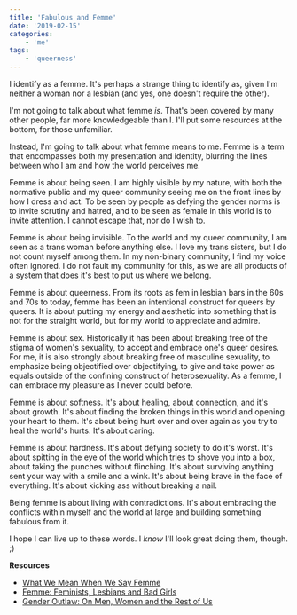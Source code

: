 ```yaml
---
title: 'Fabulous and Femme'
date: '2019-02-15'
categories:
    - 'me'
tags:
    - 'queerness'
---
```


I identify as a femme. It's perhaps a strange thing to identify as, given I'm neither a woman nor a lesbian (and yes, one doesn't require the other).

I'm not going to talk about what femme _is_. That's been covered by many other people, far more knowledgeable than I. I'll put some resources at the bottom, for those unfamiliar.

Instead, I'm going to talk about what femme means to me. Femme is a term that encompasses both my presentation and identity, blurring the lines between who I am and how the world perceives me.

Femme is about being seen. I am highly visible by my nature, with both the normative public and my queer community seeing me on the front lines by how I dress and act. To be seen by people as defying the gender norms is to invite scrutiny and hatred, and to be seen as female in this world is to invite attention. I cannot escape that, nor do I wish to.

Femme is about being invisible. To the world and my queer community, I am seen as a trans woman before anything else. I love my trans sisters, but I do not count myself among them. In my non-binary community, I find my voice often ignored. I do not fault my community for this, as we are all products of a system that does it's best to put us where we belong.

Femme is about queerness. From its roots as fem in lesbian bars in the 60s and 70s to today, femme has been an intentional construct for queers by queers. It is about putting my energy and aesthetic into something that is not for the straight world, but for my world to appreciate and admire.

Femme is about sex. Historically it has been about breaking free of the stigma of women's sexuality, to accept and embrace one's queer desires. For me, it is also strongly about breaking free of masculine sexuality, to emphasize being objectified over objectifying, to give and take power as equals outside of the confining construct of heterosexuality. As a femme, I can embrace my pleasure as I never could before.

Femme is about softness. It's about healing, about connection, and it's about growth. It's about finding the broken things in this world and opening your heart to them. It's about being hurt over and over again as you try to heal the world's hurts. It's about caring.

Femme is about hardness. It's about defying society to do it's worst. It's about spitting in the eye of the world which tries to shove you into a box, about taking the punches without flinching. It's about surviving anything sent your way with a smile and a wink. It's about being brave in the face of everything. It's about kicking ass without breaking a nail.

Being femme is about living with contradictions. It's about embracing the conflicts within myself and the world at large and building something fabulous from it.

I hope I can live up to these words. I _know_ I'll look great doing them, though. ;)

**Resources**

- [What We Mean When We Say Femme](https://www.autostraddle.com/what-we-mean-when-we-say-femme-a-roundtable-341842/)
- [Femme: Feminists, Lesbians and Bad Girls](https://www.goodreads.com/book/show/1577122.Femme)
- [Gender Outlaw: On Men, Women and the Rest of Us](https://www.goodreads.com/book/show/52108.Gender_Outlaw)
